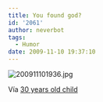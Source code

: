 ```yaml
---
title: You found god?
id: '2061'
author: neverbot
tags:
  - Humor
date: 2009-11-10 19:37:10
---
```


![200911101936.jpg](./200911101936.jpg)

Vía [30 years old child](http://jhulyjohns.tumblr.com/post/238550332/hoshi-konaini-clairefisher-strepitupido)